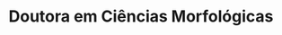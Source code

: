 ---
personName: 'Kamilla Avelino-de-Souza'
function: 'Diretora da RBNB'
title: 'Doutora em Ciências Morfológicas'
instagram: 'kamilla'
twitter: 'kamilla'
email: 'kamilla'
picture: 'kamilla.png'
---
